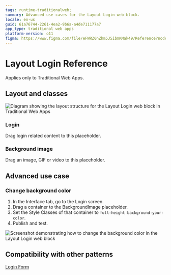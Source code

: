 ```yaml
---
tags: runtime-traditionalweb;
summary: Advanced use cases for the Layout Login web block.
locale: en-us
guid: 61a76744-2261-4ea2-9b6a-a4de711177a7
app_type: traditional web apps
platform-version: o11
figma: https://www.figma.com/file/eFWRZ0nZhm5J5ibmKMak49/Reference?node-id=615:490
---
```


# Layout Login Reference

<div class="info" markdown="1">

Applies only to Traditional Web Apps.

</div>

## Layout and classes

![Diagram showing the layout structure for the Layout Login web block in Traditional Web Apps](images/layoutlogin-1-diag.png "Layout Login Diagram")

### Login

Drag login related content to this placeholder.

### Background image

Drag an image, GIF or video to this placeholder.

## Advanced use case

### Change background color

1. In the Interface tab, go to the Login screen.
1. Drag a container to the BackgroundImage placeholder.
1. Set the Style Classes of that container to `full-height background-your-color`.
1. Publish and test.

![Screenshot demonstrating how to change the background color in the Layout Login web block](images/layoutlogin-2-ss.png "Layout Login Background Color Change")

## Compatibility with other patterns

[Login Form](loginform.md)
